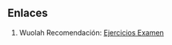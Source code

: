 ## Enlaces
   1. Wuolah Recomendación: [Ejercicios Examen](https://www.wuolah.com/apuntes/diseno-y-desarrollo-de-sistemas-de-informacion?communityId=10573&f_course=3&f_community=10573&user=713314&utm_content=subject&referral=Dnreo1&utm_source=referral&utm_medium=referral&utm_campaign=share-copy&utm_term=subject-share-copy)
